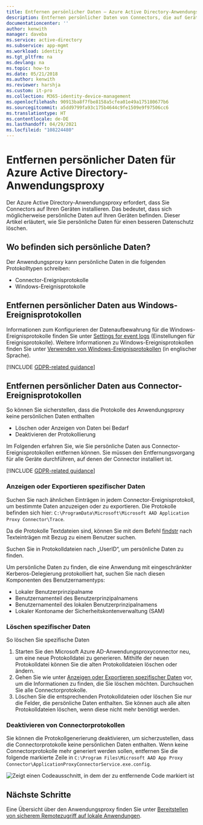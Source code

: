 ```yaml
---
title: Entfernen persönlicher Daten – Azure Active Directory-Anwendungsproxy
description: Entfernen persönlicher Daten von Connectors, die auf Geräten mit Azure Active Directory-Anwendungsproxy installiert sind
documentationcenter: ''
author: kenwith
manager: daveba
ms.service: active-directory
ms.subservice: app-mgmt
ms.workload: identity
ms.tgt_pltfrm: na
ms.devlang: na
ms.topic: how-to
ms.date: 05/21/2018
ms.author: kenwith
ms.reviewer: harshja
ms.custom: it-pro
ms.collection: M365-identity-device-management
ms.openlocfilehash: 90913ba8f7fbe8158a5cfea01e49a175180677b6
ms.sourcegitcommit: a5dd9799fa93c175b4644c9fe1509e9f97506cc6
ms.translationtype: HT
ms.contentlocale: de-DE
ms.lasthandoff: 04/29/2021
ms.locfileid: "108224480"
---
```

# <a name="remove-personal-data-for-azure-active-directory-application-proxy"></a>Entfernen persönlicher Daten für Azure Active Directory-Anwendungsproxy

Der Azure Active Directory-Anwendungsproxy erfordert, dass Sie Connectors auf Ihren Geräten installieren. Das bedeutet, dass sich möglicherweise persönliche Daten auf Ihren Geräten befinden. Dieser Artikel erläutert, wie Sie persönliche Daten für einen besseren Datenschutz löschen.

## <a name="where-is-the-personal-data"></a>Wo befinden sich persönliche Daten?

Der Anwendungsproxy kann persönliche Daten in die folgenden Protokolltypen schreiben:

- Connector-Ereignisprotokolle
- Windows-Ereignisprotokolle

## <a name="remove-personal-data-from-windows-event-logs"></a>Entfernen persönlicher Daten aus Windows-Ereignisprotokollen

Informationen zum Konfigurieren der Datenaufbewahrung für die Windows-Ereignisprotokolle finden Sie unter [Settings for event logs](https://technet.microsoft.com/library/cc952132.aspx) (Einstellungen für Ereignisprotokolle). Weitere Informationen zu Windows-Ereignisprotokollen finden Sie unter [Verwenden von Windows-Ereignisprotokollen](/windows/win32/wes/using-windows-event-log) (in englischer Sprache).

[!INCLUDE [GDPR-related guidance](../../../includes/gdpr-hybrid-note.md)]

## <a name="remove-personal-data-from-connector-event-logs"></a>Entfernen persönlicher Daten aus Connector-Ereignisprotokollen

So können Sie sicherstellen, dass die Protokolle des Anwendungsproxy keine persönlichen Daten enthalten

- Löschen oder Anzeigen von Daten bei Bedarf
- Deaktivieren der Protokollierung

Im Folgenden erfahren Sie, wie Sie persönliche Daten aus Connector-Ereignisprotokollen entfernen können. Sie müssen den Entfernungsvorgang für alle Geräte durchführen, auf denen der Connector installiert ist.

[!INCLUDE [GDPR-related guidance](../../../includes/gdpr-intro-sentence.md)]

### <a name="view-or-export-specific-data"></a>Anzeigen oder Exportieren spezifischer Daten

Suchen Sie nach ähnlichen Einträgen in jedem Connector-Ereignisprotokoll, um bestimmte Daten anzuzeigen oder zu exportieren. Die Protokolle befinden sich hier: `C:\ProgramData\Microsoft\Microsoft AAD Application Proxy Connector\Trace`.

Da die Protokolle Textdateien sind, können Sie mit dem Befehl [findstr](/windows-server/administration/windows-commands/findstr) nach Texteinträgen mit Bezug zu einem Benutzer suchen.  

Suchen Sie in Protokolldateien nach „UserID“, um persönliche Daten zu finden.

Um persönliche Daten zu finden, die eine Anwendung mit eingeschränkter Kerberos-Delegierung protokolliert hat, suchen Sie nach diesen Komponenten des Benutzernamentyps:

- Lokaler Benutzerprinzipalname
- Benutzernamenteil des Benutzerprinzipalnamens
- Benutzernamenteil des lokalen Benutzerprinzipalnamens
- Lokaler Kontoname der Sicherheitskontenverwaltung (SAM)

### <a name="delete-specific-data"></a>Löschen spezifischer Daten

So löschen Sie spezifische Daten

1. Starten Sie den Microsoft Azure AD-Anwendungsproxyconnector neu, um eine neue Protokolldatei zu generieren. Mithilfe der neuen Protokolldatei können Sie die alten Protokolldateien löschen oder ändern. 
1. Gehen Sie wie unter [Anzeigen oder Exportieren spezifischer Daten](#view-or-export-specific-data) vor, um die Informationen zu finden, die Sie löschen möchten. Durchsuchen Sie alle Connectorprotokolle.
1. Löschen Sie die entsprechenden Protokolldateien oder löschen Sie nur die Felder, die persönliche Daten enthalten. Sie können auch alle alten Protokolldateien löschen, wenn diese nicht mehr benötigt werden.

### <a name="turn-off-connector-logs"></a>Deaktivieren von Connectorprotokollen

Sie können die Protokollgenerierung deaktivieren, um sicherzustellen, dass die Connectorprotokolle keine persönlichen Daten enthalten. Wenn keine Connectorprotokolle mehr generiert werden sollen, entfernen Sie die folgende markierte Zeile in `C:\Program Files\Microsoft AAD App Proxy Connector\ApplicationProxyConnectorService.exe.config`.

![Zeigt einen Codeausschnitt, in dem der zu entfernende Code markiert ist](./media/application-proxy-remove-personal-data/01.png)

## <a name="next-steps"></a>Nächste Schritte

Eine Übersicht über den Anwendungsproxy finden Sie unter [Bereitstellen von sicherem Remotezugriff auf lokale Anwendungen](application-proxy.md).